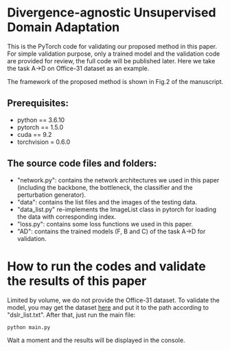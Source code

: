 
# Divergence-agnostic Unsupervised Domain Adaptation

This is the PyTorch code for validating our proposed method in this paper. For simple validation purpose, only a trained model and the validation code are provided for review, the full code will be published later. Here we take the task A->D on Office-31 dataset as an example. 

The framework of the proposed method is shown in Fig.2 of the manuscript.

## Prerequisites: 

* python == 3.6.10 
* pytorch ==  1.5.0 
* cuda == 9.2
* torchvision = 0.6.0


## The source code files and folders:

  * "network.py": contains the network architectures we used in this paper (including the backbone, the bottleneck, the classifier and the perturbation generator).
  * "data": contains the list files and the images of the testing data.
  * "data_list.py" re-implements the ImageList class in pytorch for loading the data with corresponding index. 
  * "loss.py": contains some loss functions we used in this paper.
  * "AD": contains the trained models (F, B and C) of the task A->D for validation.
  
  
# How to run the codes and validate the results of this paper

Limited by volume, we do not provide the Office-31 dataset. To validate the model, you may get the dataset [here](https://drive.google.com/file/d/0B4IapRTv9pJ1WGZVd1VDMmhwdlE/view) and put it to the path according to "dslr_list.txt". After that, just run the main file: 

```
python main.py
```

Wait a moment and the results will be displayed in the console. 


